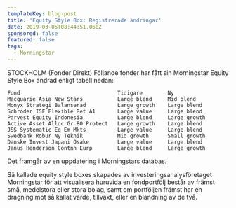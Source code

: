 ```yaml
---
templateKey: blog-post
title: 'Equity Style Box: Registrerade ändringar'
date: 2019-03-05T08:44:51.060Z
sponsored: false
featured: false
tags:
  - Morningstar
---
```

STOCKHOLM (Fonder Direkt) Följande fonder har fått sin Morningstar Equity Style Box ändrad enligt tabell nedan:
```
Fond                               Tidigare        Ny          
Macquarie Asia New Stars           Large blend     Mid blend   
Monyx Strategi Balanserad          Large growth    Large blend 
Schroder ISF Flexible Ret A1       Large value     Large blend 
Parvest Equity Indonesia           Large blend     Large growth
Active Asset Alloc Gr 80 Protect   Large growth    Large blend 
JSS Systematic Eq Em Mkts          Large value     Large blend 
Swedbank Robur Ny Teknik           Mid growth      Small growth
Danske Invest Japani Osake         Large value     Large blend 
Janus Henderson Contnn Eurp        Large blend     Large growth
```
Det framgår av en uppdatering i Morningstars databas.

Så kallade equity style boxes skapades av investeringsanalysföretaget Morningstar för att visualisera huruvida en fondportfölj består av främst små, medelstora eller stora bolag, samt om portföljen främst har en dragning mot så kallat värde, tillväxt, eller en blandning av de två.
